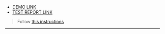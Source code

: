 <!-- # Hello world
Replace `<your_account>` with your Github username and copy the links to Pull Request description: -->
- [DEMO LINK](https://oleh-rybachuk.github.io/layout_hello-world/)<br>
- [TEST REPORT LINK](https://oleh-rybachuk.github.io/layout_hello-world/report/html_report/)

> Follow [this instructions](https://mate-academy.github.io/layout_task-guideline/#how-to-solve-the-layout-tasks-on-github)
___

<!-- ## The task
Add the basic page markup and the text `Hello, world!` into the body. -->
